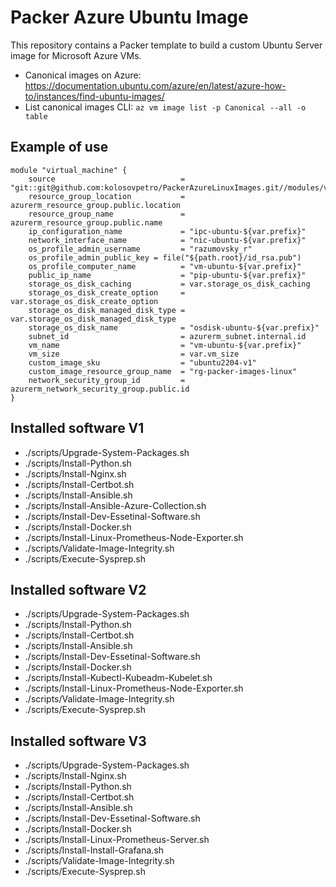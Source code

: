 # Packer Azure Ubuntu Image

This repository contains a Packer template to build a custom Ubuntu Server image for Microsoft Azure VMs.

- Canonical images on Azure: https://documentation.ubuntu.com/azure/en/latest/azure-how-to/instances/find-ubuntu-images/
- List canonical images CLI: `az vm image list -p Canonical --all -o table`

## Example of use

```hcl
module "virtual_machine" {
    source                            = "git::git@github.com:kolosovpetro/PackerAzureLinuxImages.git//modules/vm"
    resource_group_location           = azurerm_resource_group.public.location
    resource_group_name               = azurerm_resource_group.public.name
    ip_configuration_name             = "ipc-ubuntu-${var.prefix}"
    network_interface_name            = "nic-ubuntu-${var.prefix}"
    os_profile_admin_username         = "razumovsky_r"
    os_profile_admin_public_key = file("${path.root}/id_rsa.pub")
    os_profile_computer_name          = "vm-ubuntu-${var.prefix}"
    public_ip_name                    = "pip-ubuntu-${var.prefix}"
    storage_os_disk_caching           = var.storage_os_disk_caching
    storage_os_disk_create_option     = var.storage_os_disk_create_option
    storage_os_disk_managed_disk_type = var.storage_os_disk_managed_disk_type
    storage_os_disk_name              = "osdisk-ubuntu-${var.prefix}"
    subnet_id                         = azurerm_subnet.internal.id
    vm_name                           = "vm-ubuntu-${var.prefix}"
    vm_size                           = var.vm_size
    custom_image_sku                  = "ubuntu2204-v1"
    custom_image_resource_group_name  = "rg-packer-images-linux"
    network_security_group_id         = azurerm_network_security_group.public.id
}
```

## Installed software V1

- ./scripts/Upgrade-System-Packages.sh
- ./scripts/Install-Python.sh
- ./scripts/Install-Nginx.sh
- ./scripts/Install-Certbot.sh
- ./scripts/Install-Ansible.sh
- ./scripts/Install-Ansible-Azure-Collection.sh
- ./scripts/Install-Dev-Essetinal-Software.sh
- ./scripts/Install-Docker.sh
- ./scripts/Install-Linux-Prometheus-Node-Exporter.sh
- ./scripts/Validate-Image-Integrity.sh
- ./scripts/Execute-Sysprep.sh

## Installed software V2

- ./scripts/Upgrade-System-Packages.sh
- ./scripts/Install-Python.sh
- ./scripts/Install-Certbot.sh
- ./scripts/Install-Ansible.sh
- ./scripts/Install-Dev-Essetinal-Software.sh
- ./scripts/Install-Docker.sh
- ./scripts/Install-Kubectl-Kubeadm-Kubelet.sh
- ./scripts/Install-Linux-Prometheus-Node-Exporter.sh
- ./scripts/Validate-Image-Integrity.sh
- ./scripts/Execute-Sysprep.sh

## Installed software V3

- ./scripts/Upgrade-System-Packages.sh
- ./scripts/Install-Nginx.sh
- ./scripts/Install-Python.sh
- ./scripts/Install-Certbot.sh
- ./scripts/Install-Ansible.sh
- ./scripts/Install-Dev-Essetinal-Software.sh
- ./scripts/Install-Docker.sh
- ./scripts/Install-Linux-Prometheus-Server.sh
- ./scripts/Install-Install-Grafana.sh
- ./scripts/Validate-Image-Integrity.sh
- ./scripts/Execute-Sysprep.sh
